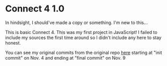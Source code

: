 # Connect 4 1.0
In hindsight, I should've made a copy or something. I'm new to this...

This is basic Connect 4. This was my first project in JavaScript! 
I failed to include my sources the first time around so I didn't include any here to stay honest.

You can see my original commits from the original repo [here](https://github.com/ValYourPal/Connect4Proj2/commits/master) starting at "init commit" on Nov. 4 and ending at "final commit" on Nov. 9
